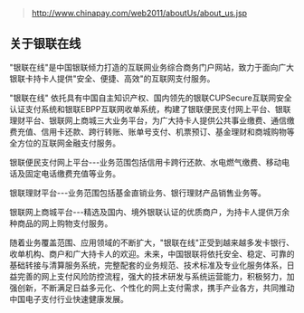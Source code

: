 



> http://www.chinapay.com/web2011/aboutUs/about_us.jsp



## 关于银联在线

"银联在线"是中国银联倾力打造的互联网业务综合商务门户网站，致力于面向广大银联卡持卡人提供"安全、便捷、高效"的互联网支付服务。

"银联在线" 依托具有中国自主知识产权、国内领先的银联CUPSecure互联网安全认证支付系统和银联EBPP互联网收单系统，构建了银联便民支付网上平台、银联理财平台、银联网上商城三大业务平台，为广大持卡人提供公共事业缴费、通信缴费充值、信用卡还款、跨行转账、账单号支付、机票预订、基金理财和商城购物等全方位的互联网金融支付服务。

银联便民支付网上平台---业务范围包括信用卡跨行还款、水电燃气缴费、移动电话及固定电话缴费充值等业务。

银联理财平台---业务范围包括基金直销业务、银行理财产品销售业务等。

银联网上商城平台---精选及国内、境外银联认证的优质商户，为持卡人提供万余种商品的网上购物支付服务。

随着业务覆盖范围、应用领域的不断扩大，"银联在线"正受到越来越多发卡银行、收单机构、商户和广大持卡人的欢迎。未来，中国银联将依托安全、稳定、可靠的基础转接与清算服务系统，完整配套的业务规范、技术标准及专业化服务体系，日益完善的网上支付风险防控流程，强大的技术研发与系统运营能力，积极努力，加强创新，不断满足日益多元化、个性化的网上支付需求，携手产业各方，共同推动中国电子支付行业快速健康发展。